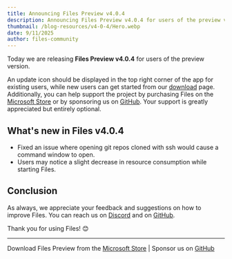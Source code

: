 ```yaml
---
title: Announcing Files Preview v4.0.4
description: Announcing Files Preview v4.0.4 for users of the preview version.
thumbnail: /blog-resources/v4-0-4/Hero.webp
date: 9/11/2025
author: files-community
---
```


Today we are releasing **Files Preview v4.0.4** for users of the preview version.

An update icon should be displayed in the top right corner of the app for existing users, while new users can get started from our [download](/download/) page. Additionally, you can help support the project by purchasing Files on the [Microsoft Store](ms-windows-store://pdp/?ProductId=9NSQD9PKV3SS&cid=FilesWebsite) or by sponsoring us on [GitHub](https://github.com/sponsors/yaira2). Your support is greatly appreciated but entirely optional.

## What's new in Files v4.0.4

- Fixed an issue where opening git repos cloned with ssh would cause a command window to open.
- Users may notice a slight decrease in resource consumption while starting Files.

## Conclusion

As always, we appreciate your feedback and suggestions on how to improve Files. You can reach us on [Discord](https://discord.gg/files) and on [GitHub](https://github.com/files-community/Files/).

Thank you for using Files! 😊

---

Download Files Preview from the [Microsoft Store](ms-windows-store://pdp/?ProductId=9NSQD9PKV3SS&cid=FilesWebsite) | Sponsor us on [GitHub](https://github.com/sponsors/yaira2/)
